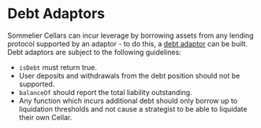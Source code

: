 # Debt Adaptors

Sommelier Cellars can incur leverage by borrowing assets from any lending protocol supported by an adaptor - to do this, a [debt adaptor](https://github.com/PeggyJV/cellar-contracts/blob/main/src/modules/adaptors/Aave/AaveDebtTokenAdaptor.sol) can be built. Debt adaptors are subject to the following guidelines:

* `isDebt` must return true.
* User deposits and withdrawals from the debt position should not be supported.
* `balanceOf` should report the total liability outstanding.
* Any function which incurs additional debt should only borrow up to liquidation thresholds and not cause a strategist to be able to liquidate their own Cellar.
